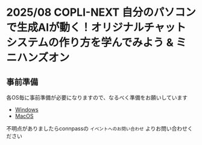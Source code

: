 # 2025/08 COPLI-NEXT 自分のパソコンで生成AIが動く！オリジナルチャットシステムの作り方を学んでみよう & ミニハンズオン

## 事前準備
各OS毎に事前準備が必要になりますので、なるべく準備をお願いしています

- [Windows](./docs/preparation_windows.md)
- [MacOS](./docs/preparation_mac.md)

不明点がありましたらconnpassの `イベントへのお問い合わせ` よりお問い合わせください
